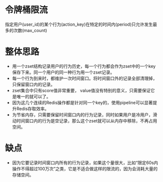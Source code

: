 # 令牌桶限流
指定用户(user_id)的某个行为(action_key)在特定的时间内(period)只允许发生最多的次数(max_count)


# 整体思路
- 用一个zset结构记录用户的行为历史，每一个行为都会作为zset中的一个key保存下来。同一个用户的同一种行为用一个zset记录。
- 每一个行为到来时，都维护一次时间窗口。将时间窗口外的记录全部清理掉，只保留窗口内的记录。
- zset集合中只有score值非常重要， value值没有特别的意义，只需要保证它是唯一的就可以了。
- 因为这几个连续的Redis操作都是针对同一个key的，使用pipeline可以显著提升Redis存取效率。
- 为节省内存，只需要保留时间窗口内的行为记录，同时如果用户是冷用户，滑动时间窗口内的行为是空记录，那么这个zset就可以从内存中移除，不再占用空间。

# 缺点
- 因为它要记录时间窗口内所有的行为记录，如果这个量很大，比如“限定60s内操作不得超过100万次”之类，它是不适合做这样的限流的，因为会消耗大量的存储空间。